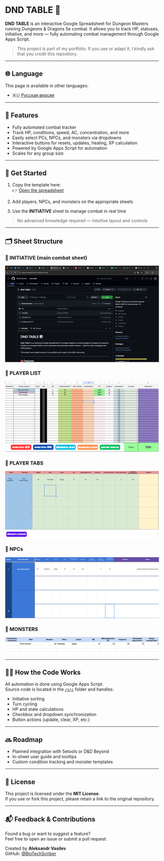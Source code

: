 # DND TABLE 🎲

**DND TABLE** is an interactive Google Spreadsheet for Dungeon Masters running Dungeons & Dragons 5e combat. It allows you to track HP, statuses, initiative, and more — fully automating combat management through Google Apps Script.

> This project is part of my portfolio. If you use or adapt it, I kindly ask that you credit this repository.

---

## 🌐 Language

This page is available in other languages:

- 🇷🇺 [Русская версия](README.ru.md)

---

## 🧰 Features

- Fully automated combat tracker
- Track HP, conditions, speed, AC, concentration, and more
- Easily select PCs, NPCs, and monsters via dropdowns
- Interactive buttons for resets, updates, healing, XP calculation
- Powered by Google Apps Script for automation
- Scales for any group size

---

## 🚀 Get Started

1. Copy the template here:  
   👉 [Open the spreadsheet](https://docs.google.com/spreadsheets/d/11k8OB7f6tUrHSVqk8r4QI8oq5LzflEFli-96TdRWbPc/copy)

2. Add players, NPCs, and monsters on the appropriate sheets  
3. Use the **INITIATIVE** sheet to manage combat in real time

> No advanced knowledge required — intuitive layout and controls

---

## 🗂️ Sheet Structure

### 📍 INITIATIVE (main combat sheet)
![Initiative](screenshots/init.png)

### 📍 PLAYER LIST
![Player List](screenshots/player_list.png)

### 📍 PLAYER TABS
![Player Tab](screenshots/player_tab.png)

### 📍 NPCs
![NPCs](screenshots/npc.png)

### 📍 MONSTERS
![Monsters](screenshots/monster.png)

---

## 🧑‍💻 How the Code Works

All automation is done using Google Apps Script.  
Source code is located in the [`/src`](src/) folder and handles:
- Initiative sorting
- Turn cycling
- HP and state calculations
- Checkbox and dropdown synchronization
- Button actions (update, clear, XP, etc.)

---

## 🔜 Roadmap

- Planned integration with 5etools or D&D Beyond
- In-sheet user guide and tooltips
- Custom condition tracking and monster templates

---

## 📄 License

This project is licensed under the **MIT License**.  
If you use or fork this project, please retain a link to the original repository.

---

## 📬 Feedback & Contributions

Found a bug or want to suggest a feature?  
Feel free to open an issue or submit a pull request.

Created by **Aleksandr Vasilev**  
GitHub: [@BioTechScriber](https://github.com/BioTechScriber)
